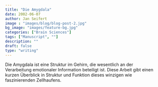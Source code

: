 ```yaml
---
title: "Die Amygdala"
date: 2002-06-07
author: Jan Seifert
image : "images/blog/blog-post-2.jpg"
bg_image: "images/feature-bg.jpg"
categories: ["Brain Sciences"]
tags: ["Manuscript", ""]
description: ""
draft: false
type: "writing"
---
```



Die Amygdala ist eine Struktur im Gehirn, die wesentlich an der Verarbeitung emotionaler Information beteiligt ist. Diese Arbeit gibt einen kurzen Überblick in Struktur und Funktion dieses winzigen wie faszinierenden Zellhaufens. </p>
